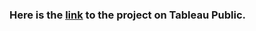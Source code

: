 ### Here is the [link](https://public.tableau.com/app/profile/tyler.f7184/viz/Sprint4Project_17183414422510/Part1_1) to the project on Tableau Public.
